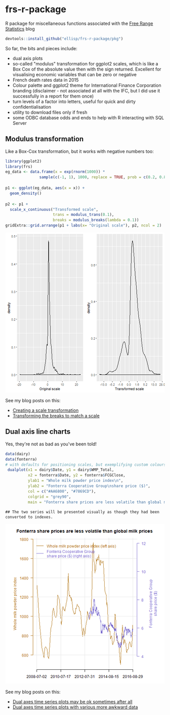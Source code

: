 # frs-r-package
R package for miscellaneous functions associated with the [Free Range Statistics](http://freerangestats.info) blog


```r
devtools::install_github("ellisp/frs-r-package/pkg")
```

So far, the bits and pieces include:

- dual axis plots
- so-called "modulus" transformation for ggplot2 scales, which is like a Box Cox of the absolute value then with the sign returned.  Excellent for visualising economic variables that can be zero or negative
- French death rates data in 2015
- Colour palette and ggplot2 theme for International Finance Corporation branding (disclaimer - not associated at all with the IFC, but I did use it successfully in a report for them once)
- turn levels of a factor into letters, useful for quick and dirty confidentialisation
- utility to download files only if fresh
- some ODBC database odds and ends to help with R interacting with SQL Server


## Modulus transformation
Like a Box-Cox transformation, but it works with negative numbers too:

```r
library(ggplot2)
library(frs)
eg_data <- data.frame(x = exp(rnorm(1000)) * 
               sample(c(-1, 1), 1000, replace = TRUE, prob = c(0.2, 0.8)))

p1 <- ggplot(eg_data, aes(x = x)) +
  geom_density() 

p2 <- p1 +
  scale_x_continuous("Transformed scale",
                     trans = modulus_trans(0.1),
                     breaks = modulus_breaks(lambda = 0.1))
gridExtra::grid.arrange(p1 + labs(x= "Original scale"), p2, ncol = 2)
```

![plot of chunk unnamed-chunk-2](figure/unnamed-chunk-2-1.png)
                     
See my blog posts on this:

* [Creating a scale transformation](http://ellisp.github.io/blog/2015/09/05/creating-a-scale-transformation)
* [Transforming the breaks to match a scale](http://ellisp.github.io/blog/2015/09/07/transforming-breaks-in-a-scale)
                     
## Dual axis line charts

Yes, they're not as bad as you've been told!


```r
data(dairy)
data(fonterra)
# with defaults for positioning scales, but exemplifying custom colours, etc:
 dualplot(x1 = dairy$Date, y1 = dairy$WMP_Total, 
          x2 = fonterra$Date, y2 = fonterra$FCGClose,
          ylab1 = "Whole milk powder price index\n",
          ylab2 = "Fonterra Cooperative Group\nshare price ($)",
          col = c("#AA6800", "#7869CD"),
          colgrid = "grey90",
          main = "Fonterra share prices are less volatile than global milk prices")
```

```
## The two series will be presented visually as though they had been converted to indexes.
```

![plot of chunk unnamed-chunk-3](figure/unnamed-chunk-3-1.png)

See my blog posts on this:

* [Dual axes time series plots may be ok sometimes after all](http://ellisp.github.io/blog/2016/08/18/dualaxes)
* [Dual axes time series plots with various more awkward data](http://ellisp.github.io/blog/2016/08/28/dualaxes2)
 
